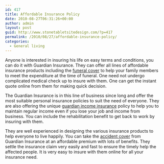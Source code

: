 ```yaml
---
id: 417
title: Affordable Insurance Policy
date: 2010-08-27T06:31:26+00:00
author: admin
layout: post
guid: http://www.stonetabletsitedesign.com/?p=417
permalink: /2010/08/27/affordable-insurance-policy/
categories:
  - General living
---
```

Anyone is interested in insuring his life on easy terms and conditions, you can do it with Guardian Insurance. They can offer all lines of affordable insurance products including the [funeral cover](http://www.guardianinsurance.com.au/Funeral-Insurance.aspx) to help your family members to meet the expenditure at the time of funeral. One need not undergo complicated medical check up to insure with them. One can get the instant quote online from them for making quick decision.

The Guardian Insurance is in this line of business since long and offer the most suitable personal insurance policies to suit the need of everyone. They are also offering the unique [guardian income insurance](http://www.guardianinsurance.com.au/Income-Protection-Insurance.aspx) policy to help you to maintain regular income even if you lose your job and income from business. You can include the rehabilitation benefit to get back to work by insuring with them.

They are well experienced in designing the various insurance products to help everyone to live happily. You can take the [accident cover](http://www.guardianinsurance.com.au/Accident-Insurance.aspx) from Guardian Insurance at an affordable premium with lots of benefits. They settle the insurance claim very easily and fast to ensure the timely help the affected people. It is very easy to insure with them online for all your insurance need.